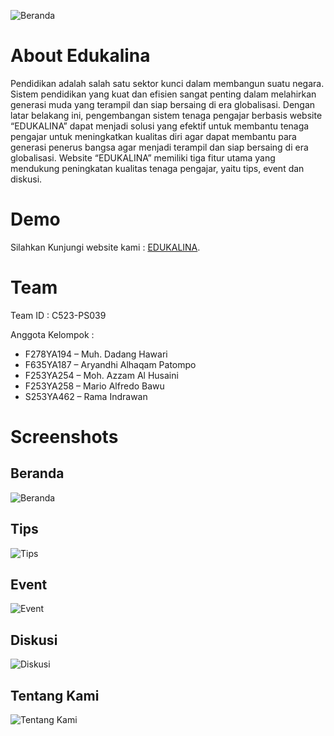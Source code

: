 ![Beranda](https://github.com/dadang-hawari/edukalina/assets/118704549/f338998c-9852-4f4e-b091-35f50767a90a)

# About Edukalina
Pendidikan adalah salah satu sektor kunci dalam membangun suatu negara.
Sistem pendidikan yang kuat dan efisien sangat penting dalam melahirkan generasi
muda yang terampil dan siap bersaing di era globalisasi.
Dengan latar belakang ini, pengembangan sistem tenaga pengajar berbasis
website “EDUKALINA” dapat menjadi solusi yang efektif untuk membantu tenaga
pengajar untuk meningkatkan kualitas diri agar dapat membantu para
generasi penerus bangsa agar menjadi terampil dan siap bersaing di era
globalisasi. Website “EDUKALINA” memiliki tiga fitur utama yang mendukung peningkatan kualitas 
tenaga pengajar, yaitu tips, event dan diskusi.

# Demo

Silahkan Kunjungi website kami : [EDUKALINA](https://edukalina.netlify.app// "Edukalina").

# Team

Team ID : C523-PS039

Anggota Kelompok :

- F278YA194 – Muh. Dadang Hawari
- F635YA187 – Aryandhi Alhaqam Patompo
- F253YA254 – Moh. Azzam Al Husaini
- F253YA258 – Mario Alfredo Bawu
- S253YA462 – Rama Indrawan

# Screenshots

## Beranda

![Beranda](https://github.com/dadang-hawari/edukalina/assets/118704549/734cd58a-fdf3-44cb-b94b-181fe2261d26)

## Tips

![Tips]()

## Event

![Event]()

## Diskusi

![Diskusi]()

## Tentang Kami

![Tentang Kami](https://github.com/dadang-hawari/edukalina/assets/118704549/6f86c00a-f53a-431b-b039-e1efec802426)

